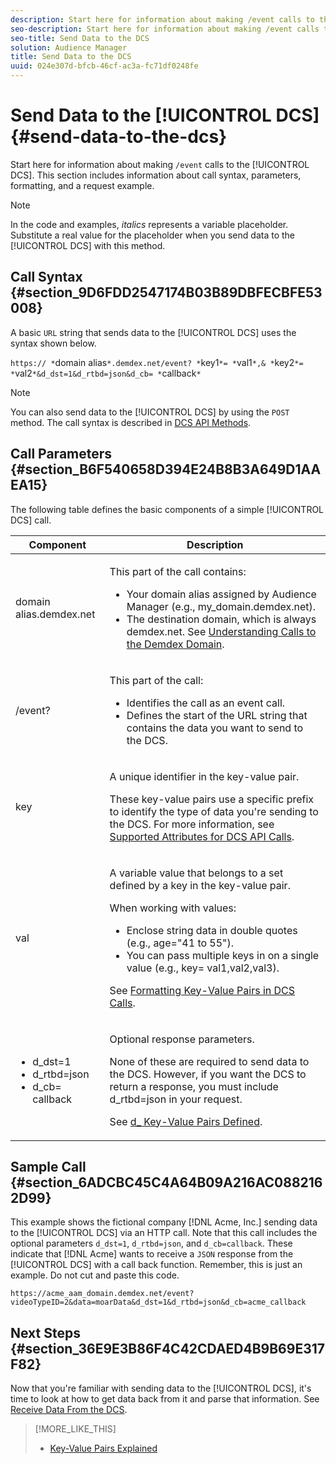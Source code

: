 ```yaml
---
description: Start here for information about making /event calls to the DCS. This section includes information about call syntax, parameters, formatting, and a request example.
seo-description: Start here for information about making /event calls to the DCS. This section includes information about call syntax, parameters, formatting, and a request example.
seo-title: Send Data to the DCS
solution: Audience Manager
title: Send Data to the DCS
uuid: 024e307d-bfcb-46cf-ac3a-fc71df0248fe
---
```


# Send Data to the [!UICONTROL DCS] {#send-data-to-the-dcs}

Start here for information about making `/event` calls to the [!UICONTROL DCS]. This section includes information about call syntax, parameters, formatting, and a request example.

>[!NOTE]
>
>In the code and examples, *italics* represents a variable placeholder. Substitute a real value for the placeholder when you send data to the [!UICONTROL DCS] with this method.

## Call Syntax {#section_9D6FDD2547174B03B89DBFECBFE53008}

A basic `URL` string that sends data to the [!UICONTROL DCS] uses the syntax shown below.

`https:// *`domain alias`*.demdex.net/event? *`key1`*= *`val1`*,& *`key2`*= *`val2`*&d_dst=1&d_rtbd=json&d_cb= *`callback`*`

>[!NOTE]
>
>You can also send data to the [!UICONTROL DCS] by using the `POST` method. The call syntax is described in [DCS API Methods](../../../c-api/dcs-intro/dcs-api-reference/dcs-api-methods.md#concept_084D7A3E30C94145B3BAE305D30640B7).

## Call Parameters {#section_B6F540658D394E24B8B3A649D1AAEA15}

The following table defines the basic components of a simple [!UICONTROL DCS] call.

<table id="table_5F6A5B324EB848168543386516FBF384"> 
 <thead> 
  <tr> 
   <th colname="col1" class="entry"> Component </th> 
   <th colname="col2" class="entry"> Description </th> 
  </tr> 
 </thead>
 <tbody> 
  <tr> 
   <td colname="col1"> <p> <span class="codeph"> domain alias.demdex.net</span> </p> </td> 
   <td colname="col2"> <p>This part of the call contains: </p> <p> 
     <ul id="ul_3EDA9C7BA6794D06BCB07A75A9BD2372"> 
      <li id="li_74624CA78D6F4536A8164AE1FA1DECB9">Your domain alias assigned by <span class="keyword"> Audience Manager</span> (e.g., <span class="codeph"> my_domain.demdex.net</span>). </li> 
      <li id="li_08ABE91CA247403AA480B3FB4BEF83BA">The destination domain, which is always <span class="codeph"> demdex.net</span>. See <a href="../../../reference/demdex-calls.md#concept_77B3D5A068AE413FA78D190D65AD799F"> Understanding Calls to the Demdex Domain</a>. </li> 
     </ul> </p> </td> 
  </tr> 
  <tr> 
   <td colname="col1"> <p> <span class="codeph"> /event?</span> </p> </td> 
   <td colname="col2"> <p>This part of the call: </p> <p> 
     <ul id="ul_6332444A305A4F12A7CBE471CA508516"> 
      <li id="li_1C5C111B2B0E4621B3FC0C20D6516041">Identifies the call as an event call. </li> 
      <li id="li_DBCE9B1C70604A629ECD7AC0A9052198">Defines the start of the URL string that contains the data you want to send to the <span class="wintitle"> DCS</span>. </li> 
     </ul> </p> </td> 
  </tr> 
  <tr> 
   <td colname="col1"> <p> <span class="codeph"> key</span> </p> </td> 
   <td colname="col2"> <p>A unique identifier in the key-value pair. </p> <p>These key-value pairs use a specific prefix to identify the type of data you're sending to the <span class="wintitle"> DCS</span>. For more information, see <a href="../../../c-api/dcs-intro/dcs-api-reference/dcs-keys.md#concept_5ACDD7D09D0441A6AC26F7D345CD19D5"> Supported Attributes for DCS API Calls</a>. </p> </td> 
  </tr> 
  <tr> 
   <td colname="col1"> <p> <span class="codeph"> val</span> </p> </td> 
   <td colname="col2"> <p>A variable value that belongs to a set defined by a key in the key-value pair. </p> <p>When working with values: </p> <p> 
     <ul id="ul_624DC78759F74AD8920220058E54E083"> 
      <li id="li_091E5B4820EC4A93B775433E428E74AB">Enclose string data in double quotes (e.g., <span class="codeph"><span class="codeph"> age="41 to 55"</span>)</span>. </li> 
      <li id="li_C558E3BA6EE34413BBBB962D4CD0D10E">You can pass multiple keys in on a single value (e.g., <span class="codeph"><span class="varname"> key</span>=<span class="varname"> val1,val2,val3</span></span>). </li> 
     </ul> </p> <p>See <a href="../../../c-api/dcs-intro/dcs-api-reference/dcs-key-format.md#reference_D20E71D7090F4F2690F6DFBD5389B000"> Formatting Key-Value Pairs in DCS Calls</a>. </p> </td> 
  </tr> 
  <tr> 
   <td colname="col1"> <p> 
     <ul id="ul_36E2C1A0538D4D2C94DFC1335720A524"> 
      <li id="li_8902EED431CE4F0189A94868FA52DB1F"> <span class="codeph"> d_dst=1</span> </li> 
      <li id="li_4B6B29499D444E31808DE0A9AA0442D0"> <span class="codeph"> d_rtbd=json</span> </li> 
      <li id="li_3430CD0438604B83BE6437E6EC480816"> <span class="codeph">d_cb=<span class="varname"> callback</span></span> </li>
     </ul> </p> </td> 
   <td colname="col2"> <p>Optional response parameters. </p> <p> None of these are required to send data to the <span class="wintitle"> DCS</span>. However, if you want the <span class="wintitle"> DCS</span> to return a response, you must include <span class="codeph"> d_rtbd=json</span> in your request. </p> <p>See <a href="../../../c-api/dcs-intro/dcs-api-reference/dcs-keys.md#section_B5B16D42E2004AF3ABCE25FFFEB0FF28"> d_ Key-Value Pairs Defined</a>. </p> </td> 
  </tr>
 </tbody>
</table>

## Sample Call {#section_6ADCBC45C4A64B09A216AC0882162D99}

This example shows the fictional company [!DNL Acme, Inc.] sending data to the [!UICONTROL DCS] via an HTTP call. Note that this call includes the optional parameters `d_dst=1`, `d_rtbd=json`, and `d_cb=callback`. These indicate that [!DNL Acme] wants to receive a `JSON` response from the [!UICONTROL DCS] with a call back function. Remember, this is just an example. Do not cut and paste this code.

`https://acme_aam_domain.demdex.net/event?videoTypeID=2&data=moarData&d_dst=1&d_rtbd=json&d_cb=acme_callback`

## Next Steps {#section_36E9E3B86F4C42CDAED4B9B69E317F82}

Now that you're familiar with sending data to the [!UICONTROL DCS], it's time to look at how to get data back from it and parse that information. See [Receive Data From the DCS](../../../c-api/dcs-intro/dcs-event-calls/dcs-url-receive.md#concept_1219EE35E91548F899E2FFE60C107841). 

>[!MORE_LIKE_THIS]
>
>* [Key-Value Pairs Explained](../../../reference/key-value-pairs-explained.md#concept_E4236E003076483AA939791FE2492B49)
